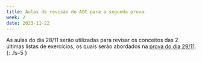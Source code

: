 ```yaml
---
title: Aulas de revisão de AOC para a segunda prova.
week: 2
date: 2023-11-22
---
```


As aulas do dia 28/11 serão utilizadas para revisar os conceitos das 2 últimas listas de exercícios, os quais serão abordados na [prova do dia 29/11](https://organizadorif.github.io/COMP4/agenda/).
{: .fs-5 }
